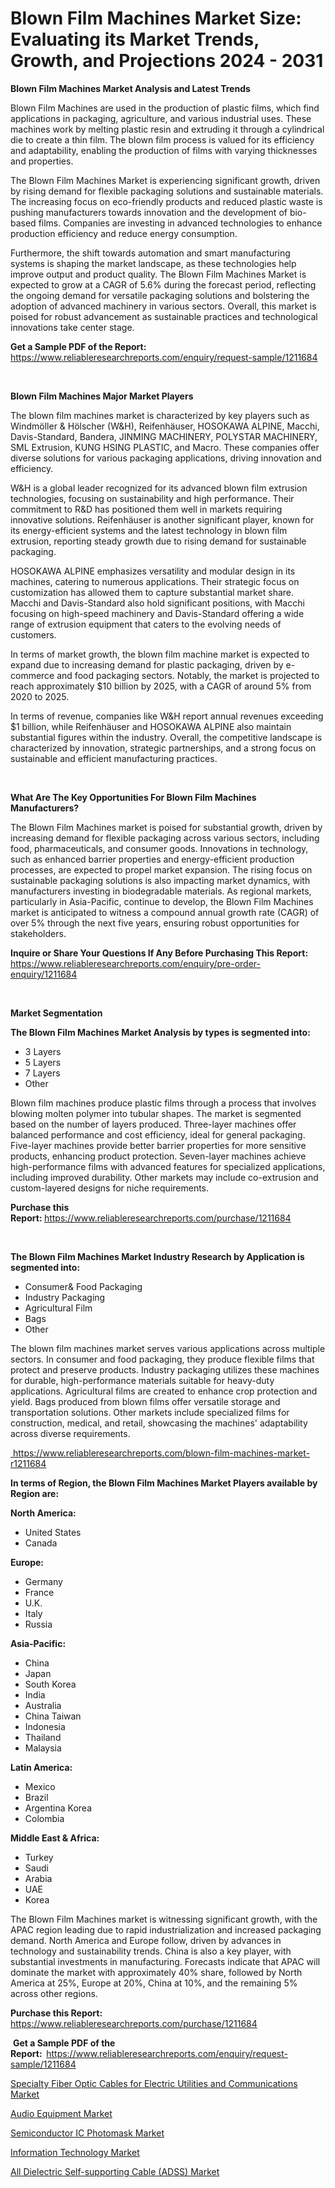 <p><h1>Blown Film Machines Market Size: Evaluating its Market Trends, Growth, and Projections 2024 - 2031</h1></p><p><strong>Blown Film Machines Market Analysis and Latest Trends</strong></p>
<p><p>Blown Film Machines are used in the production of plastic films, which find applications in packaging, agriculture, and various industrial uses. These machines work by melting plastic resin and extruding it through a cylindrical die to create a thin film. The blown film process is valued for its efficiency and adaptability, enabling the production of films with varying thicknesses and properties.</p><p>The Blown Film Machines Market is experiencing significant growth, driven by rising demand for flexible packaging solutions and sustainable materials. The increasing focus on eco-friendly products and reduced plastic waste is pushing manufacturers towards innovation and the development of bio-based films. Companies are investing in advanced technologies to enhance production efficiency and reduce energy consumption.</p><p>Furthermore, the shift towards automation and smart manufacturing systems is shaping the market landscape, as these technologies help improve output and product quality. The Blown Film Machines Market is expected to grow at a CAGR of 5.6% during the forecast period, reflecting the ongoing demand for versatile packaging solutions and bolstering the adoption of advanced machinery in various sectors. Overall, this market is poised for robust advancement as sustainable practices and technological innovations take center stage.</p></p>
<p><strong>Get a Sample PDF of the Report:&nbsp;</strong> <a href="https://www.reliableresearchreports.com/enquiry/request-sample/1211684?utm_campaign=36&utm_medium=2&utm_source=Github&utm_content=ia&utm_term=05102024&utm_id=blown-film-machines">https://www.reliableresearchreports.com/enquiry/request-sample/1211684</a></p>
<p>&nbsp;</p>
<p><strong>Blown Film Machines Major Market Players</strong></p>
<p><p>The blown film machines market is characterized by key players such as Windmöller & Hölscher (W&H), Reifenhäuser, HOSOKAWA ALPINE, Macchi, Davis-Standard, Bandera, JINMING MACHINERY, POLYSTAR MACHINERY, SML Extrusion, KUNG HSING PLASTIC, and Macro. These companies offer diverse solutions for various packaging applications, driving innovation and efficiency.</p><p>W&H is a global leader recognized for its advanced blown film extrusion technologies, focusing on sustainability and high performance. Their commitment to R&D has positioned them well in markets requiring innovative solutions. Reifenhäuser is another significant player, known for its energy-efficient systems and the latest technology in blown film extrusion, reporting steady growth due to rising demand for sustainable packaging.</p><p>HOSOKAWA ALPINE emphasizes versatility and modular design in its machines, catering to numerous applications. Their strategic focus on customization has allowed them to capture substantial market share. Macchi and Davis-Standard also hold significant positions, with Macchi focusing on high-speed machinery and Davis-Standard offering a wide range of extrusion equipment that caters to the evolving needs of customers.</p><p>In terms of market growth, the blown film machine market is expected to expand due to increasing demand for plastic packaging, driven by e-commerce and food packaging sectors. Notably, the market is projected to reach approximately $10 billion by 2025, with a CAGR of around 5% from 2020 to 2025.</p><p>In terms of revenue, companies like W&H report annual revenues exceeding $1 billion, while Reifenhäuser and HOSOKAWA ALPINE also maintain substantial figures within the industry. Overall, the competitive landscape is characterized by innovation, strategic partnerships, and a strong focus on sustainable and efficient manufacturing practices.</p></p>
<p>&nbsp;</p>
<p><strong>What Are The Key Opportunities For Blown Film Machines Manufacturers?</strong></p>
<p><p>The Blown Film Machines market is poised for substantial growth, driven by increasing demand for flexible packaging across various sectors, including food, pharmaceuticals, and consumer goods. Innovations in technology, such as enhanced barrier properties and energy-efficient production processes, are expected to propel market expansion. The rising focus on sustainable packaging solutions is also impacting market dynamics, with manufacturers investing in biodegradable materials. As regional markets, particularly in Asia-Pacific, continue to develop, the Blown Film Machines market is anticipated to witness a compound annual growth rate (CAGR) of over 5% through the next five years, ensuring robust opportunities for stakeholders.</p></p>
<p><strong>Inquire or Share Your Questions If Any Before Purchasing This Report:</strong> <a href="https://www.reliableresearchreports.com/enquiry/pre-order-enquiry/1211684?utm_campaign=36&utm_medium=2&utm_source=Github&utm_content=ia&utm_term=05102024&utm_id=blown-film-machines">https://www.reliableresearchreports.com/enquiry/pre-order-enquiry/1211684</a></p>
<p>&nbsp;</p>
<p><strong>Market Segmentation</strong></p>
<p><strong>The Blown Film Machines Market Analysis by types is segmented into:</strong></p>
<p><ul><li>3 Layers</li><li>5 Layers</li><li>7 Layers</li><li>Other</li></ul></p>
<p><p>Blown film machines produce plastic films through a process that involves blowing molten polymer into tubular shapes. The market is segmented based on the number of layers produced. Three-layer machines offer balanced performance and cost efficiency, ideal for general packaging. Five-layer machines provide better barrier properties for more sensitive products, enhancing product protection. Seven-layer machines achieve high-performance films with advanced features for specialized applications, including improved durability. Other markets may include co-extrusion and custom-layered designs for niche requirements.</p></p>
<p><strong>Purchase this Report:&nbsp;</strong><a href="https://www.reliableresearchreports.com/purchase/1211684?utm_campaign=36&utm_medium=2&utm_source=Github&utm_content=ia&utm_term=05102024&utm_id=blown-film-machines">https://www.reliableresearchreports.com/purchase/1211684</a></p>
<p>&nbsp;</p>
<p><strong>The Blown Film Machines Market Industry Research by Application is segmented into:</strong></p>
<p><ul><li>Consumer& Food Packaging</li><li>Industry Packaging</li><li>Agricultural Film</li><li>Bags</li><li>Other</li></ul></p>
<p><p>The blown film machines market serves various applications across multiple sectors. In consumer and food packaging, they produce flexible films that protect and preserve products. Industry packaging utilizes these machines for durable, high-performance materials suitable for heavy-duty applications. Agricultural films are created to enhance crop protection and yield. Bags produced from blown films offer versatile storage and transportation solutions. Other markets include specialized films for construction, medical, and retail, showcasing the machines' adaptability across diverse requirements.</p></p>
<p><a href="https://www.reliableresearchreports.com/blown-film-machines-market-r1211684?utm_campaign=36&utm_medium=2&utm_source=Github&utm_content=ia&utm_term=05102024&utm_id=blown-film-machines">&nbsp;https://www.reliableresearchreports.com/blown-film-machines-market-r1211684</a></p>
<p><strong>In terms of Region, the Blown Film Machines Market Players available by Region are:</strong></p>
<p>
    <p> <strong> North America: </strong>
        <ul>
            <li>United States</li>
            <li>Canada</li>
        </ul>
        </p> 
    <p> <strong> Europe: </strong>
        <ul>
            <li>Germany</li>
            <li>France</li>
            <li>U.K.</li>
            <li>Italy</li>
            <li>Russia</li>
        </ul>
        </p> 
    <p> <strong> Asia-Pacific: </strong>
        <ul>
            <li>China</li>
            <li>Japan</li>
            <li>South Korea</li>
            <li>India</li>
            <li>Australia</li>
            <li>China Taiwan</li>
            <li>Indonesia</li>
            <li>Thailand</li>
            <li>Malaysia</li>
        </ul>
        </p> 
    <p> <strong> Latin America: </strong>
        <ul>
            <li>Mexico</li>
            <li>Brazil</li>
            <li>Argentina Korea</li>
            <li>Colombia</li>
        </ul>
        </p> 
    <p> <strong> Middle East & Africa: </strong>
        <ul>
            <li>Turkey</li>
            <li>Saudi</li>
            <li>Arabia</li>
            <li>UAE</li>
            <li>Korea</li>
        </ul>
    </p>
    </p>
<p><p>The Blown Film Machines market is witnessing significant growth, with the APAC region leading due to rapid industrialization and increased packaging demand. North America and Europe follow, driven by advances in technology and sustainability trends. China is also a key player, with substantial investments in manufacturing. Forecasts indicate that APAC will dominate the market with approximately 40% share, followed by North America at 25%, Europe at 20%, China at 10%, and the remaining 5% across other regions.</p></p>
<p><strong>Purchase this Report: </strong><a href="https://www.reliableresearchreports.com/purchase/1211684?utm_campaign=36&utm_medium=2&utm_source=Github&utm_content=ia&utm_term=05102024&utm_id=blown-film-machines">https://www.reliableresearchreports.com/purchase/1211684</a></p>
<p>&nbsp;<strong>Get a Sample PDF of the Report:&nbsp;&nbsp;</strong><a href="https://www.reliableresearchreports.com/enquiry/request-sample/1211684?utm_campaign=36&utm_medium=2&utm_source=Github&utm_content=ia&utm_term=05102024&utm_id=blown-film-machines">https://www.reliableresearchreports.com/enquiry/request-sample/1211684</a></p>
<p><strong></strong></p>
<p><p><a href="https://github.com/AngelaWalsh696/Market-Research-Report-List-1/blob/main/specialty-fiber-optic-cables-for-electric-utilities-and-communications-market.md?utm_campaign=36&utm_medium=2&utm_source=Github&utm_content=ia&utm_term=05102024&utm_id=blown-film-machines">Specialty Fiber Optic Cables for Electric Utilities and Communications Market</a></p><p><a href="https://www.linkedin.com/pulse/global-audio-equipment-market-trends-forecasts-strategic-xvyie?utm_campaign=36&utm_medium=2&utm_source=Github&utm_content=ia&utm_term=05102024&utm_id=blown-film-machines">Audio Equipment Market</a></p><p><a href="https://issuu.com/reportprime-2/docs/semiconductor-ic-photomask-market-s_509041f757b932?utm_campaign=36&utm_medium=2&utm_source=Github&utm_content=ia&utm_term=05102024&utm_id=blown-film-machines">Semiconductor IC Photomask Market</a></p><p><a href="https://www.linkedin.com/pulse/information-technology-market-size-share-analysis-growth-biwkf?utm_campaign=36&utm_medium=2&utm_source=Github&utm_content=ia&utm_term=05102024&utm_id=blown-film-machines">Information Technology Market</a></p><p><a href="https://github.com/SanjidaKhan901/Market-Research-Report-List-1/blob/main/all-dielectric-self-supporting-cable-adss-market.md?utm_campaign=36&utm_medium=2&utm_source=Github&utm_content=ia&utm_term=05102024&utm_id=blown-film-machines">All Dielectric Self-supporting Cable (ADSS) Market</a></p></p>